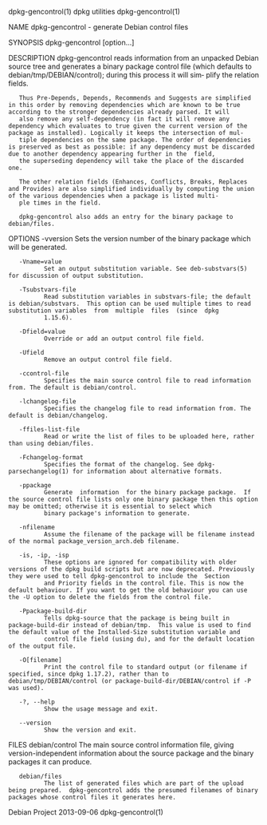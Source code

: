 dpkg-gencontrol(1)                                                                            dpkg utilities                                                                           dpkg-gencontrol(1)

NAME
       dpkg-gencontrol - generate Debian control files

SYNOPSIS
       dpkg-gencontrol [option...]

DESCRIPTION
       dpkg-gencontrol  reads information from an unpacked Debian source tree and generates a binary package control file (which defaults to debian/tmp/DEBIAN/control); during this process it will sim‐
       plify the relation fields.

       Thus Pre-Depends, Depends, Recommends and Suggests are simplified in this order by removing dependencies which are known to be true according to the stronger dependencies already parsed. It will
       also remove any self-dependency (in fact it will remove any dependency which evaluates to true given the current version of the package as installed). Logically it keeps the intersection of mul‐
       tiple dependencies on the same package. The order of dependencies is preserved as best as possible: if any dependency must be discarded due to another dependency appearing further in the  field,
       the superseding dependency will take the place of the discarded one.

       The other relation fields (Enhances, Conflicts, Breaks, Replaces and Provides) are also simplified individually by computing the union of the various dependencies when a package is listed multi‐
       ple times in the field.

       dpkg-gencontrol also adds an entry for the binary package to debian/files.

OPTIONS
       -vversion
              Sets the version number of the binary package which will be generated.

       -Vname=value
              Set an output substitution variable. See deb-substvars(5) for discussion of output substitution.

       -Tsubstvars-file
              Read substitution variables in substvars-file; the default is debian/substvars.  This option can be used multiple times to read substitution variables  from  multiple  files  (since  dpkg
              1.15.6).

       -Dfield=value
              Override or add an output control file field.

       -Ufield
              Remove an output control file field.

       -ccontrol-file
              Specifies the main source control file to read information from. The default is debian/control.

       -lchangelog-file
              Specifies the changelog file to read information from. The default is debian/changelog.

       -ffiles-list-file
              Read or write the list of files to be uploaded here, rather than using debian/files.

       -Fchangelog-format
              Specifies the format of the changelog. See dpkg-parsechangelog(1) for information about alternative formats.

       -ppackage
              Generate  information  for the binary package package.  If the source control file lists only one binary package then this option may be omitted; otherwise it is essential to select which
              binary package's information to generate.

       -nfilename
              Assume the filename of the package will be filename instead of the normal package_version_arch.deb filename.

       -is, -ip, -isp
              These options are ignored for compatibility with older versions of the dpkg build scripts but are now deprecated. Previously they were used to tell dpkg-gencontrol to include the  Section
              and Priority fields in the control file. This is now the default behaviour. If you want to get the old behaviour you can use the -U option to delete the fields from the control file.

       -Ppackage-build-dir
              Tells dpkg-source that the package is being built in package-build-dir instead of debian/tmp.  This value is used to find the default value of the Installed-Size substitution variable and
              control file field (using du), and for the default location of the output file.

       -O[filename]
              Print the control file to standard output (or filename if specified, since dpkg 1.17.2), rather than to debian/tmp/DEBIAN/control (or package-build-dir/DEBIAN/control if -P was used).

       -?, --help
              Show the usage message and exit.

       --version
              Show the version and exit.

FILES
       debian/control
              The main source control information file, giving version-independent information about the source package and the binary packages it can produce.

       debian/files
              The list of generated files which are part of the upload being prepared.  dpkg-gencontrol adds the presumed filenames of binary packages whose control files it generates here.

Debian Project                                                                                  2013-09-06                                                                             dpkg-gencontrol(1)
